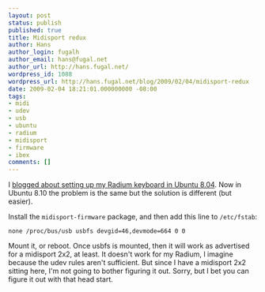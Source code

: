```yaml
---
layout: post
status: publish
published: true
title: Midisport redux
author: Hans
author_login: fugalh
author_email: hans@fugal.net
author_url: http://hans.fugal.net/
wordpress_id: 1088
wordpress_url: http://hans.fugal.net/blog/2009/02/04/midisport-redux
date: 2009-02-04 18:21:01.000000000 -08:00
tags:
- midi
- udev
- usb
- ubuntu
- radium
- midisport
- firmware
- ibex
comments: []
---
```

I <a href="http://hans.fugal.net/blog/2008/06/02/radium-in-ubuntu">blogged about setting up my Radium keyboard in Ubuntu 8.04</a>. Now in Ubuntu 8.10 the problem is the same but the solution is different (but easier).

Install the <code>midisport-firmware</code> package, and then add this line to <code>/etc/fstab</code>:
<pre><code>none /proc/bus/usb usbfs devgid=46,devmode=664 0 0</code></pre>

Mount it, or reboot. Once usbfs is mounted, then it will work as advertised for a midisport 2x2, at least. It doesn't work for my Radium, I imagine because the udev rules aren't sufficient. But since I have a midisport 2x2 sitting here, I'm not going to bother figuring it out. Sorry, but I bet you can figure it out with that head start.
